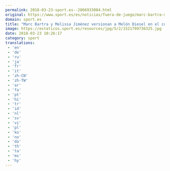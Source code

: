 ```yaml
---
permalink: 2018-03-23-sport.es--2066933084.html
original: https://www.sport.es/es/noticias/fuera-de-juego/marc-bartra-melissa-jimenez-versionan-melon-diesel-coche-6706198?utm_source=rss-noticias&utm_medium=feed&utm_campaign=fuera-de-juego
domain: sport.es
title: "Marc Bartra y Melissa Jiménez versionan a Melón Diesel en el coche"
image: https://estaticos.sport.es/resources/jpg/5/2/1521799736325.jpg
date: 2018-03-23 10:26:17
category: sport
translations: 
 - 'en'
 - 'de'
 - 'ru'
 - 'ja'
 - 'fr'
 - 'it'
 - 'zh-CN'
 - 'zh-TW'
 - 'ar'
 - 'fa'
 - 'pt'
 - 'hi'
 - 'tr'
 - 'id'
 - 'nl'
 - 'sv'
 - 'vi'
 - 'pl'
 - 'ko'
 - 'no'
 - 'da'
 - 'th'
 - 'ta'
 - 'ms'
 - 'hy'
---
```


